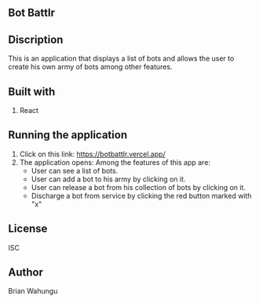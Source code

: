 ## Bot Battlr

## Discription
This is an application that displays a list of bots and allows the user to create his own army of bots among other features. 

## Built with
1. React

## Running the application
1. Click on this link: https://botbattlr.vercel.app/
2. The application opens: Among the features of this app are:
    - User can see a list of bots.
    - User can add a bot to his army by clicking on it.
    - User can release a bot from his collection of bots by clicking on it.
    - Discharge a bot from service by clicking the red button marked with "x"
## License
ISC

## Author
Brian Wahungu